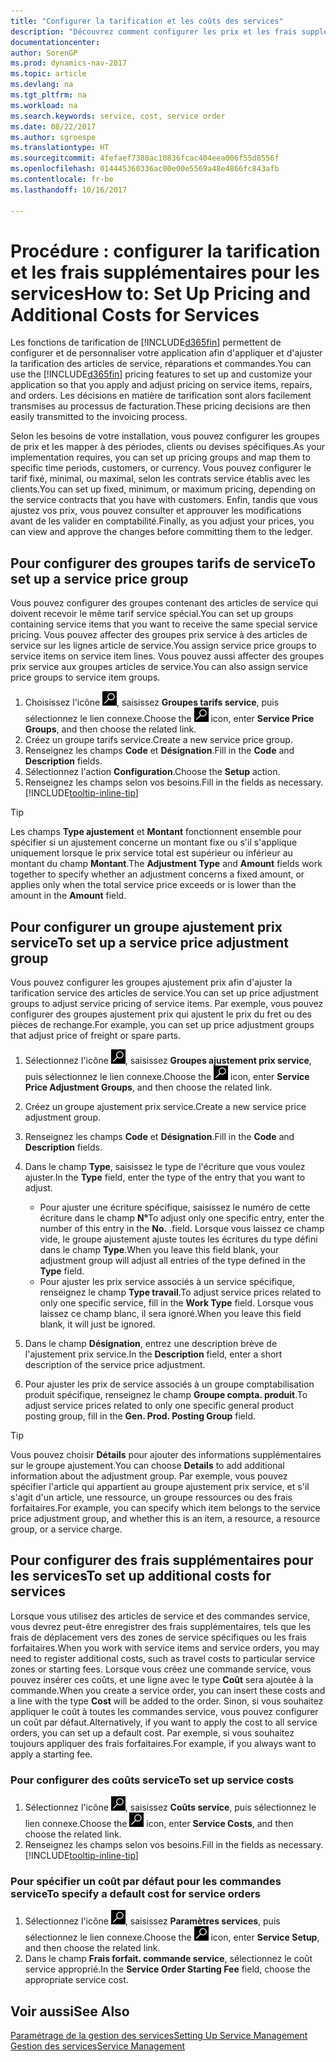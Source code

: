 ```yaml
---
title: "Configurer la tarification et les coûts des services"
description: "Découvrez comment configurer les prix et les frais supplémentaires des services."
documentationcenter: 
author: SorenGP
ms.prod: dynamics-nav-2017
ms.topic: article
ms.devlang: na
ms.tgt_pltfrm: na
ms.workload: na
ms.search.keywords: service, cost, service order
ms.date: 08/22/2017
ms.author: sgroespe
ms.translationtype: HT
ms.sourcegitcommit: 4fefaef7380ac10836fcac404eea006f55d8556f
ms.openlocfilehash: 014445360336ac00e00e5569a48e4866fc843afb
ms.contentlocale: fr-be
ms.lasthandoff: 10/16/2017

---
```


# <a name="how-to-set-up-pricing-and-additional-costs-for-services"></a><span data-ttu-id="1fe40-103">Procédure : configurer la tarification et les frais supplémentaires pour les services</span><span class="sxs-lookup"><span data-stu-id="1fe40-103">How to: Set Up Pricing and Additional Costs for Services</span></span>
<span data-ttu-id="1fe40-104">Les fonctions de tarification de [!INCLUDE[d365fin](includes/d365fin_md.md)] permettent de configurer et de personnaliser votre application afin d'appliquer et d'ajuster la tarification des articles de service, réparations et commandes.</span><span class="sxs-lookup"><span data-stu-id="1fe40-104">You can use the [!INCLUDE[d365fin](includes/d365fin_md.md)] pricing features to set up and customize your application so that you apply and adjust pricing on service items, repairs, and orders.</span></span> <span data-ttu-id="1fe40-105">Les décisions en matière de tarification sont alors facilement transmises au processus de facturation.</span><span class="sxs-lookup"><span data-stu-id="1fe40-105">These pricing decisions are then easily transmitted to the invoicing process.</span></span>  
  
<span data-ttu-id="1fe40-106">Selon les besoins de votre installation, vous pouvez configurer les groupes de prix et les mapper à des périodes, clients ou devises spécifiques.</span><span class="sxs-lookup"><span data-stu-id="1fe40-106">As your implementation requires, you can set up pricing groups and map them to specific time periods, customers, or currency.</span></span> <span data-ttu-id="1fe40-107">Vous pouvez configurer le tarif fixé, minimal, ou maximal, selon les contrats service établis avec les clients.</span><span class="sxs-lookup"><span data-stu-id="1fe40-107">You can set up fixed, minimum, or maximum pricing, depending on the service contracts that you have with customers.</span></span> <span data-ttu-id="1fe40-108">Enfin, tandis que vous ajustez vos prix, vous pouvez consulter et approuver les modifications avant de les valider en comptabilité.</span><span class="sxs-lookup"><span data-stu-id="1fe40-108">Finally, as you adjust your prices, you can view and approve the changes before committing them to the ledger.</span></span>  

## <a name="to-set-up-a-service-price-group"></a><span data-ttu-id="1fe40-109">Pour configurer des groupes tarifs de service</span><span class="sxs-lookup"><span data-stu-id="1fe40-109">To set up a service price group</span></span>
<span data-ttu-id="1fe40-110">Vous pouvez configurer des groupes contenant des articles de service qui doivent recevoir le même tarif service spécial.</span><span class="sxs-lookup"><span data-stu-id="1fe40-110">You can set up groups containing service items that you want to receive the same special service pricing.</span></span> <span data-ttu-id="1fe40-111">Vous pouvez affecter des groupes prix service à des articles de service sur les lignes article de service.</span><span class="sxs-lookup"><span data-stu-id="1fe40-111">You assign service price groups to service items on service item lines.</span></span> <span data-ttu-id="1fe40-112">Vous pouvez aussi affecter des groupes prix service aux groupes articles de service.</span><span class="sxs-lookup"><span data-stu-id="1fe40-112">You can also assign service price groups to service item groups.</span></span>  

1. <span data-ttu-id="1fe40-113">Choisissez l'icône ![Page ou état pour la recherche](media/ui-search/search_small.png "Page ou état pour la recherche"), saisissez **Groupes tarifs service**, puis sélectionnez le lien connexe.</span><span class="sxs-lookup"><span data-stu-id="1fe40-113">Choose the ![Search for Page or Report](media/ui-search/search_small.png "Search for Page or Report icon") icon, enter **Service Price Groups**, and then choose the related link.</span></span>  
2. <span data-ttu-id="1fe40-114">Créez un groupe tarifs service.</span><span class="sxs-lookup"><span data-stu-id="1fe40-114">Create a new service price group.</span></span>  
3. <span data-ttu-id="1fe40-115">Renseignez les champs **Code** et **Désignation**.</span><span class="sxs-lookup"><span data-stu-id="1fe40-115">Fill in the **Code** and **Description** fields.</span></span>  
4. <span data-ttu-id="1fe40-116">Sélectionnez l'action **Configuration**.</span><span class="sxs-lookup"><span data-stu-id="1fe40-116">Choose the **Setup** action.</span></span>  
2. <span data-ttu-id="1fe40-117">Renseignez les champs selon vos besoins.</span><span class="sxs-lookup"><span data-stu-id="1fe40-117">Fill in the fields as necessary.</span></span> [!INCLUDE[tooltip-inline-tip](includes/tooltip-inline-tip_md.md)]  

 > [!Tip]
 > <span data-ttu-id="1fe40-118">Les champs **Type ajustement** et **Montant** fonctionnent ensemble pour spécifier si un ajustement concerne un montant fixe ou s'il s'applique uniquement lorsque le prix service total est supérieur ou inférieur au montant du champ **Montant**.</span><span class="sxs-lookup"><span data-stu-id="1fe40-118">The **Adjustment Type** and **Amount** fields work together to specify whether an adjustment concerns a fixed amount, or applies only when the total service price exceeds or is lower than the amount in the **Amount** field.</span></span>  

## <a name="to-set-up-a-service-price-adjustment-group"></a><span data-ttu-id="1fe40-119">Pour configurer un groupe ajustement prix service</span><span class="sxs-lookup"><span data-stu-id="1fe40-119">To set up a service price adjustment group</span></span>  
<span data-ttu-id="1fe40-120">Vous pouvez configurer les groupes ajustement prix afin d'ajuster la tarification service des articles de service.</span><span class="sxs-lookup"><span data-stu-id="1fe40-120">You can set up price adjustment groups to adjust service pricing of service items.</span></span> <span data-ttu-id="1fe40-121">Par exemple, vous pouvez configurer des groupes ajustement prix qui ajustent le prix du fret ou des pièces de rechange.</span><span class="sxs-lookup"><span data-stu-id="1fe40-121">For example, you can set up price adjustment groups that adjust price of freight or spare parts.</span></span>  
  
1. <span data-ttu-id="1fe40-122">Sélectionnez l'icône ![Page ou état pour la recherche](media/ui-search/search_small.png "Page ou état pour la recherche"), saisissez **Groupes ajustement prix service**, puis sélectionnez le lien connexe.</span><span class="sxs-lookup"><span data-stu-id="1fe40-122">Choose the ![Search for Page or Report](media/ui-search/search_small.png "Search for Page or Report icon") icon, enter **Service Price Adjustment Groups**, and then choose the related link.</span></span>  
2. <span data-ttu-id="1fe40-123">Créez un groupe ajustement prix service.</span><span class="sxs-lookup"><span data-stu-id="1fe40-123">Create a new service price adjustment group.</span></span>  
3. <span data-ttu-id="1fe40-124">Renseignez les champs **Code** et **Désignation**.</span><span class="sxs-lookup"><span data-stu-id="1fe40-124">Fill in the **Code** and **Description** fields.</span></span>  
4. <span data-ttu-id="1fe40-125">Dans le champ **Type**, saisissez le type de l'écriture que vous voulez ajuster.</span><span class="sxs-lookup"><span data-stu-id="1fe40-125">In the **Type** field, enter the type of the entry that you want to adjust.</span></span>  
  
    * <span data-ttu-id="1fe40-126">Pour ajuster une écriture spécifique, saisissez le numéro de cette écriture dans le champ **N°**</span><span class="sxs-lookup"><span data-stu-id="1fe40-126">To adjust only one specific entry, enter the number of this entry in the **No.**</span></span> <span data-ttu-id="1fe40-127">.</span><span class="sxs-lookup"><span data-stu-id="1fe40-127">field.</span></span> <span data-ttu-id="1fe40-128">Lorsque vous laissez ce champ vide, le groupe ajustement ajuste toutes les écritures du type défini dans le champ **Type**.</span><span class="sxs-lookup"><span data-stu-id="1fe40-128">When you leave this field blank, your adjustment group will adjust all entries of the type defined in the **Type** field.</span></span>  
    * <span data-ttu-id="1fe40-129">Pour ajuster les prix service associés à un service spécifique, renseignez le champ **Type travail**.</span><span class="sxs-lookup"><span data-stu-id="1fe40-129">To adjust service prices related to only one specific service, fill in the **Work Type** field.</span></span> <span data-ttu-id="1fe40-130">Lorsque vous laissez ce champ blanc, il sera ignoré.</span><span class="sxs-lookup"><span data-stu-id="1fe40-130">When you leave this field blank, it will just be ignored.</span></span>  
  
5. <span data-ttu-id="1fe40-131">Dans le champ **Désignation**, entrez une description brève de l'ajustement prix service.</span><span class="sxs-lookup"><span data-stu-id="1fe40-131">In the **Description** field, enter a short description of the service price adjustment.</span></span>  
6. <span data-ttu-id="1fe40-132">Pour ajuster les prix de service associés à un groupe comptabilisation produit spécifique, renseignez le champ **Groupe compta. produit**.</span><span class="sxs-lookup"><span data-stu-id="1fe40-132">To adjust service prices related to only one specific general product posting group, fill in the **Gen. Prod. Posting Group** field.</span></span>

> [!Tip]
> <span data-ttu-id="1fe40-133">Vous pouvez choisir **Détails** pour ajouter des informations supplémentaires sur le groupe ajustement.</span><span class="sxs-lookup"><span data-stu-id="1fe40-133">You can choose **Details** to add additional information about the adjustment group.</span></span> <span data-ttu-id="1fe40-134">Par exemple, vous pouvez spécifier l'article qui appartient au groupe ajustement prix service, et s'il s'agit d'un article, une ressource, un groupe ressources ou des frais forfaitaires.</span><span class="sxs-lookup"><span data-stu-id="1fe40-134">For example, you can specify which item belongs to the service price adjustment group, and whether this is an item, a resource, a resource group, or a service charge.</span></span>  

## <a name="to-set-up-additional-costs-for-services"></a><span data-ttu-id="1fe40-135">Pour configurer des frais supplémentaires pour les services</span><span class="sxs-lookup"><span data-stu-id="1fe40-135">To set up additional costs for services</span></span>
<span data-ttu-id="1fe40-136">Lorsque vous utilisez des articles de service et des commandes service, vous devrez peut-être enregistrer des frais supplémentaires, tels que les frais de déplacement vers des zones de service spécifiques ou les frais forfaitaires.</span><span class="sxs-lookup"><span data-stu-id="1fe40-136">When you work with service items and service orders, you may need to register additional costs, such as travel costs to particular service zones or starting fees.</span></span> <span data-ttu-id="1fe40-137">Lorsque vous créez une commande service, vous pouvez insérer ces coûts, et une ligne avec le type **Coût** sera ajoutée à la commande.</span><span class="sxs-lookup"><span data-stu-id="1fe40-137">When you create a service order, you can insert these costs and a line with the type **Cost** will be added to the order.</span></span> <span data-ttu-id="1fe40-138">Sinon, si vous souhaitez appliquer le coût à toutes les commandes service, vous pouvez configurer un coût par défaut.</span><span class="sxs-lookup"><span data-stu-id="1fe40-138">Alternatively, if you want to apply the cost to all service orders, you can set up a default cost.</span></span> <span data-ttu-id="1fe40-139">Par exemple, si vous souhaitez toujours appliquer des frais forfaitaires.</span><span class="sxs-lookup"><span data-stu-id="1fe40-139">For example, if you always want to apply a starting fee.</span></span>
  
### <a name="to-set-up-service-costs"></a><span data-ttu-id="1fe40-140">Pour configurer des coûts service</span><span class="sxs-lookup"><span data-stu-id="1fe40-140">To set up service costs</span></span>
1. <span data-ttu-id="1fe40-141">Sélectionnez l'icône ![Page ou état pour la recherche](media/ui-search/search_small.png "Page ou état pour la recherche"), saisissez **Coûts service**, puis sélectionnez le lien connexe.</span><span class="sxs-lookup"><span data-stu-id="1fe40-141">Choose the ![Search for Page or Report](media/ui-search/search_small.png "Search for Page or Report icon") icon, enter **Service Costs**, and then choose the related link.</span></span> 
2. <span data-ttu-id="1fe40-142">Renseignez les champs selon vos besoins.</span><span class="sxs-lookup"><span data-stu-id="1fe40-142">Fill in the fields as necessary.</span></span> [!INCLUDE[tooltip-inline-tip](includes/tooltip-inline-tip_md.md)]  

### <a name="to-specify-a-default-cost-for-service-orders"></a><span data-ttu-id="1fe40-143">Pour spécifier un coût par défaut pour les commandes service</span><span class="sxs-lookup"><span data-stu-id="1fe40-143">To specify a default cost for service orders</span></span>
1. <span data-ttu-id="1fe40-144">Sélectionnez l'icône ![Page ou état pour la recherche](media/ui-search/search_small.png "Page ou état pour la recherche"), saisissez **Paramètres services**, puis sélectionnez le lien connexe.</span><span class="sxs-lookup"><span data-stu-id="1fe40-144">Choose the ![Search for Page or Report](media/ui-search/search_small.png "Search for Page or Report icon") icon, enter **Service Setup**, and then choose the related link.</span></span> 
2. <span data-ttu-id="1fe40-145">Dans le champ **Frais forfait. commande service**, sélectionnez le coût service approprié.</span><span class="sxs-lookup"><span data-stu-id="1fe40-145">In the **Service Order Starting Fee** field, choose the appropriate service cost.</span></span>

## <a name="see-also"></a><span data-ttu-id="1fe40-146">Voir aussi</span><span class="sxs-lookup"><span data-stu-id="1fe40-146">See Also</span></span>
[<span data-ttu-id="1fe40-147">Paramétrage de la gestion des services</span><span class="sxs-lookup"><span data-stu-id="1fe40-147">Setting Up Service Management</span></span>](service-setup-service.md)  
[<span data-ttu-id="1fe40-148">Gestion des services</span><span class="sxs-lookup"><span data-stu-id="1fe40-148">Service Management</span></span>](service-service.md)  

